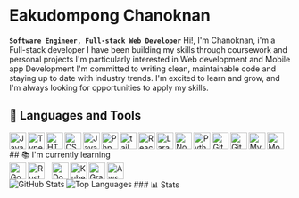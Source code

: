 # Eakudompong Chanoknan
**`Software Engineer, Full-stack Web Developer`**
Hi!, I'm Chanoknan, i'm a Full-stack developer I have been building my skills
through coursework and personal projects I'm particularly interested in Web development
and Mobile app Development I'm committed to writing clean, maintainable
code and staying up to date with industry trends. I'm excited to learn
and grow, and I'm always looking for opportunities to apply my skills.
## 🔧 Languages and Tools
<div style="display: flex; flex-wrap: wrap;">
  <img align="left" alt="Java" width="30px" src="https://cdn.jsdelivr.net/gh/devicons/devicon/icons/java/java-original.svg"/>
  <img align="left" alt="TypeScript" width="30px" src="https://cdn.jsdelivr.net/gh/devicons/devicon/icons/typescript/typescript-plain.svg" />
  <img align="left" alt="HTML" width="30px" src="https://cdn.jsdelivr.net/gh/devicons/devicon/icons/html5/html5-plain.svg" />
  <img align="left" alt="CSS" width="30px" src="https://cdn.jsdelivr.net/gh/devicons/devicon/icons/css3/css3-plain.svg" />
  <img align="left" alt="JavaScript" width="30px" src="https://cdn.jsdelivr.net/gh/devicons/devicon/icons/javascript/javascript-plain.svg" />
  <img align="left" alt="Php" width="30px" src="https://cdn.jsdelivr.net/gh/devicons/devicon/icons/php/php-original.svg" />
  <img align="left" alt="tailwinds" width="30px" src="https://cdn.jsdelivr.net/gh/devicons/devicon/icons/tailwindcss/tailwindcss-plain.svg" />
  <img align="left" alt="React" width="30px" src="https://cdn.jsdelivr.net/gh/devicons/devicon/icons/react/react-original.svg" />
  <img align="left" alt="Laravel" width="30px" src="https://cdn.jsdelivr.net/gh/devicons/devicon/icons/laravel/laravel-plain-wordmark.svg" />
  <img align="left" alt="NodeJS" width="30px" src="https://cdn.jsdelivr.net/gh/devicons/devicon/icons/nodejs/nodejs-original.svg" />
  <img align="left" alt="Python" width="30px" src="https://cdn.jsdelivr.net/gh/devicons/devicon/icons/python/python-plain.svg" />
  <img align="left" alt="Git" width="30px" src="https://cdn.jsdelivr.net/gh/devicons/devicon/icons/git/git-original.svg" />
  <img align="left" alt="GitHub" width="30px" src="https://cdn.jsdelivr.net/gh/devicons/devicon/icons/github/github-original.svg" />
  <img align="left" alt="Mysql" width="30px" src="https://cdn.jsdelivr.net/gh/devicons/devicon/icons/mysql/mysql-original-wordmark.svg" />
  <img align="left" alt="Mongodb" width="30px" src="https://cdn.jsdelivr.net/gh/devicons/devicon/icons/mongodb/mongodb-plain-wordmark.svg" />
</div>
## 📚 I'm currently learning
<div style="display: flex; flex-wrap: wrap;">
<img  align="left" alt="Go" width="30px" height="" src="https://cdn.jsdelivr.net/gh/devicons/devicon/icons/go/go-original-wordmark.svg" />          
<img align="left" alt="Rust" width="30px" height="" style="padding-right:10px;" src="https://cdn.jsdelivr.net/gh/devicons/devicon/icons/rust/rust-plain.svg"/>
<img  align="left" alt="Docker" width="30px" height="" src="https://cdn.jsdelivr.net/gh/devicons/devicon/icons/docker/docker-plain.svg" />
<img  align="left" alt="Kubernetes" width="30px" height="" src="https://cdn.jsdelivr.net/gh/devicons/devicon/icons/kubernetes/kubernetes-plain.svg" />
<img  align="left" alt="Graphql" width="30px" height="" src="https://cdn.jsdelivr.net/gh/devicons/devicon/icons/graphql/graphql-plain.svg" />
<img align="left" alt="Aws" width="30px" height="" src="https://cdn.jsdelivr.net/gh/devicons/devicon/icons/amazonwebservices/amazonwebservices-original.svg" />
</div>          
### 📊 Stats
<img align="left" alt="GitHub Stats" src="https://github-readme-stats.vercel.app/api?username=EC-9624&show_icons=true&theme=gruvbox&count_private=true" />
<img align="left" alt="Top Languages" src="https://github-readme-stats.vercel.app/api/top-langs/?username=EC-9624&layout=compact&theme=gruvbox" />
